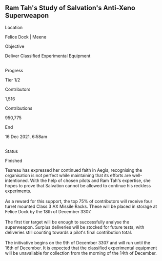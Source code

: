 ## Ram Tah\'s Study of Salvation\'s Anti-Xeno Superweapon

Location

Felice Dock \| Meene

Objective

Deliver Classified Experimental Equipment

\
Progress

Tier 1/2

Contributors

1,516

Contributions

950,775

End

16 Dec 2021, 6:58am

\
Status

Finished

Tesreau has expressed her continued faith in Aegis, recognising the
organisation is not perfect while maintaining that its efforts are
well-intentioned. With the help of chosen pilots and Ram Tah\'s
expertise, she hopes to prove that Salvation cannot be allowed to
continue his reckless experiments.\
\
As a reward for this support, the top 75% of contributors will receive
four turret mounted Class 3 AX Missile Racks. These will be placed in
storage at Felice Dock by the 18th of December 3307.\
\
The first tier target will be enough to successfully analyse the
superweapon. Surplus deliveries will be stocked for future tests, with
deliveries still counting towards a pilot\'s final contribution total.\
\
The initivative begins on the 9th of December 3307 and will run until
the 16th of December. It is expected that the classified experimental
equipment will be unavailable for collection from the morning of the
14th of December.
